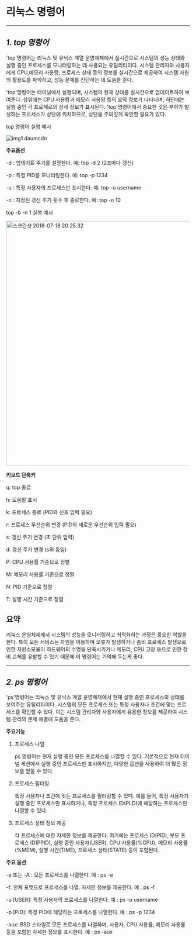 # 리눅스 명령어
***
## ___1. top 명령어___

'top'명령어는 리눅스 및 유닉스 계열 운영체제에서 실시간으로 시스템의 성능 상태와 실행 중인 프로세스를 모니터링하는 데 사용되는 유틸리티이다. 시스템 관리자와 사용자에게 CPU,메모리 사용량, 프로세스 상태 등의 정보를 실시간으로 제공하여 시스템 자원의 활용도를 파악하고, 성능 문제를 진단하는 데 도움을 준다. 


'top'명령어는 터미널에서 실행되며, 시스템의 현재 상태를 실시간으로 업데이트하여 보여준다. 상위에는 CPU 사용량과 메모리 사용량 등의 요약 정보가 나타나며, 하단에는 실행 중인 각 프로세르의 상세 정보가 표시된다. 'top'명령어에서 중요한 것은 부하가 발생하는 프로세스가 상단에 위치하므로, 상단을 주의깊게 확인할 필요가 있다.


top 명령어 실행 예시


![img1 daumcdn](https://github.com/parkbongbong/parkmiseon/assets/171305388/fa007298-766b-4dd1-b949-7f6f768ff727)

    
__주요옵션__

-d : 업데이트 주기를 설정한다. 예: top -d 2 (2초마다 갱신)


-p : 특정 PID를 모니터링한다. 예: top -p 1234


-u : 특정 사용자의 프로세스만 표시한다. 예: top -u username


-n : 지정된 갱신 주기 횟수 후 종료한다. 예: top -n 10


top -b -n 1 실행 예시


<img width="670" alt="스크린샷 2018-07-18 20 25 32" src="https://github.com/parkbongbong/parkmiseon/assets/171305388/0499d32d-3e20-4977-aa4c-08821d00aaaf">




__키보드 단축키__

q: top 종료


h: 도움말 표시


k: 프로세스 종료 (PID와 신호 입력 필요)


r: 프로세스 우선순위 변경 (PID와 새로운 우선순위 입력 필요)


s: 갱신 주기 변경 (초 단위 입력)


d: 갱신 주기 변경 (s와 동일)


P: CPU 사용률 기준으로 정렬


M: 메모리 사용률 기준으로 정렬


N: PID 기준으로 정렬


T: 실행 시간 기준으로 정렬


## 요약

리눅스 운영체제에서 시스템의 성능을 모니터링하고 최적화하는 과정은 중요한 역할을 한다. 특히 모든 서비스는 자원을 이용하며 오류가 발생하거나 좀비 프로세스 발생으로 인한 자원소모율이 하드웨어의 수명을 단축시키거나 메모리, CPU 고장 등으로 인한 장비 교체를 유발할 수 있기 때문에 이 명령어는 기억해 두는게 좋다.
***

## ___2. ps 명령어___

'ps'명령어는 리눅스 및 유닉스 계열 운영체제에서 현재 실행 중인 프로세스의 상태를 보여주는 유틸리티이다. 시스템의 모든 프로세스 또는 특정 사용자나 조건에 맞는 프로세스를 확인할 수 있다. 이는 시스템 관리자와 사용자에게 유용한 정보를 제공하여 시스템 관리와 문제 해결에 도움을 준다.

__주요기능__

1. 프로세스 나열

   
   ps 명령어는 현재 실행 중인 모든 프로세스를 나열할 수 있다. 기본적으로 현재 터미널 세션에서 실행 중인 프로세스만 표시하지만, 다양한 옵션을 사용하여 더 많은 정보를 얻을 수 있다.

2. 프로세스 필터링

   
   특정 사용자나 조건에 맞는 프로세스를 필터링할 수 있다. 예를 들어, 특정 사용자가 실행 중인 프로세스만 표시하거나, 특정 프로세스 ID(PLD)에 해당하는 프로세스만 나열할 수 있다.

3. 프로세스 상태 정보 제공

   
   각 프로세스에 대한 자세한 정보를 제공한다. 여기에는 프로세스 ID(PID), 부모 프로세스 ID(PPID), 실행 중인 사용자(USER), CPU 사용률(%CPU), 메모리 사용률(%MEM), 실행 시간(TIME), 프로세스 상태(STATE) 등이 포함된다.


__주요 옵션__

-e 또는 -A : 모든 프로세스를 나열한다. 예 : ps -e

-f: 전체 포맷으로 프로세스를 나열. 자세한 정보를 제공한다. 예 : ps -f

-u [USER]: 특정 사용자의 프로세스를 나열한다. 예 : ps -u username

-p [PID]: 특정 PID에 해당하는 프로세스를 나열한다. 예 : ps -p 1234

-aux: BSD 스타일로 모든 프로세스를 나열하며, 사용자, CPU 사용률, 메모리 사용률 등을 포함한 자세한 정보를 표시한다. 예 : ps -aux
